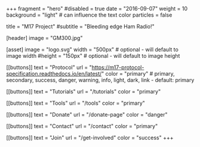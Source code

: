 +++
fragment = "hero"
#disabled = true
date = "2016-09-07"
weight = 10
background = "light" # can influence the text color
particles = false

title = "M17 Project"
#subtitle = "Bleeding edge Ham Radio!"

[header]
  image = "GM300.jpg"

[asset]
  image = "logo.svg"
  width = "500px" # optional - will default to image width
  #height = "150px" # optional - will default to image height

[[buttons]]
  text = "Protocol"
  url = "https://m17-protocol-specification.readthedocs.io/en/latest/"
  color = "primary" # primary, secondary, success, danger, warning, info, light, dark, link - default: primary

[[buttons]]
  text = "Tutorials"
  url = "/tutorials"
  color = "primary"

[[buttons]]
  text = "Tools"
  url = "/tools"
  color = "primary"

[[buttons]]
  text = "Donate"
  url = "/donate-page"
  color = "danger"

[[buttons]]
  text = "Contact"
  url = "/contact"
  color = "primary"

[[buttons]]
  text = "Join"
  url = "/get-involved"
  color = "success"
+++
